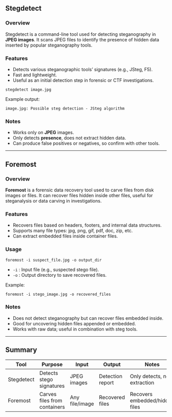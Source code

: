 ## Stegdetect

### Overview

Stegdetect is a command-line tool used for detecting steganography in **JPEG images**. It scans JPEG files to identify the presence of hidden data inserted by popular steganography tools.

### Features

- Detects various steganographic tools’ signatures (e.g., JSteg, F5).    
- Fast and lightweight.
- Useful as an initial detection step in forensic or CTF investigations.

```
stegdetect image.jpg
```

Example output:

```
image.jpg: Possible steg detection - JSteg algorithm
```

### Notes

- Works only on **JPEG** images.
- Only detects **presence**, does not extract hidden data.
- Can produce false positives or negatives, so confirm with other tools.

---
## Foremost

### Overview

**Foremost** is a forensic data recovery tool used to carve files from disk images or files. It can recover files hidden inside other files, useful for steganalysis or data carving in investigations.

### Features

- Recovers files based on headers, footers, and internal data structures.    
- Supports many file types: jpg, png, gif, pdf, doc, zip, etc.
- Can extract embedded files inside container files.

### Usage

```
foremost -i suspect_file.jpg -o output_dir
```

- `-i` : Input file (e.g., suspected stego file).
- `-o` : Output directory to save recovered files.

Example:

```
foremost -i stego_image.jpg -o recovered_files
```
### Notes

- Does not detect steganography but can recover files embedded inside.
- Good for uncovering hidden files appended or embedded.
- Works with raw data; useful in combination with steg tools.

---
## Summary

| Tool       | Purpose                      | Input          | Output           | Notes                          |
| ---------- | ---------------------------- | -------------- | ---------------- | ------------------------------ |
| Stegdetect | Detects stego signatures     | JPEG images    | Detection report | Only detects, no extraction    |
| Foremost   | Carves files from containers | Any file/image | Recovered files  | Recovers embedded/hidden files |
